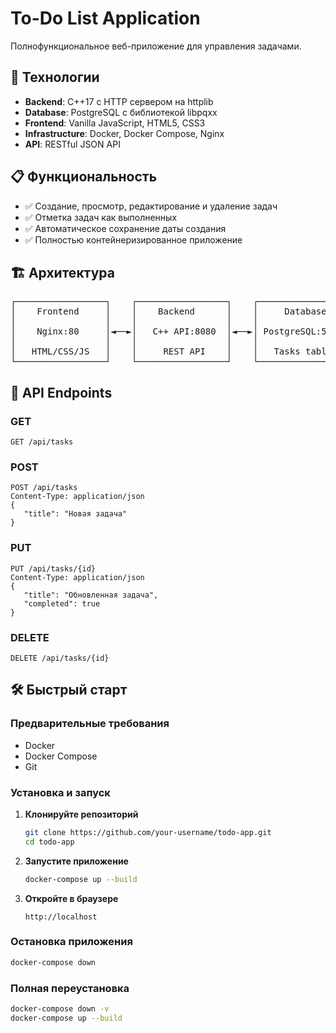 # To-Do List Application

Полнофункциональное веб-приложение для управления задачами.

## 🚀 Технологии

- **Backend**: C++17 с HTTP сервером на httplib
- **Database**: PostgreSQL с библиотекой libpqxx
- **Frontend**: Vanilla JavaScript, HTML5, CSS3
- **Infrastructure**: Docker, Docker Compose, Nginx
- **API**: RESTful JSON API

## 📋 Функциональность

- ✅ Создание, просмотр, редактирование и удаление задач
- ✅ Отметка задач как выполненных
- ✅ Автоматическое сохранение даты создания
- ✅ Полностью контейнеризированное приложение

## 🏗️ Архитектура
<pre>
┌─────────────────┐    ┌─────────────────┐    ┌─────────────────┐
│    Frontend     │    │    Backend      │    │     Database    │
│                 │    │                 │    │                 │
│    Nginx:80     │◄──►│   C++ API:8080  │◄──►│ PostgreSQL:5432 │
│                 │    │                 │    │                 │
│   HTML/CSS/JS   │    │     REST API    │    │   Tasks table   │
└─────────────────┘    └─────────────────┘    └─────────────────┘
</pre>


## 📡 API Endpoints

### GET
   ```http
   GET /api/tasks
  ```
### POST
   ```http
   POST /api/tasks
   Content-Type: application/json
   {
      "title": "Новая задача"
   }
   ```
### PUT
   ```http
   PUT /api/tasks/{id}
   Content-Type: application/json
   {
      "title": "Обновленная задача",
      "completed": true
   }
   ```
### DELETE
   ```http
   DELETE /api/tasks/{id}
   ```


## 🛠️ Быстрый старт

### Предварительные требования

- Docker
- Docker Compose
- Git

### Установка и запуск

1. **Клонируйте репозиторий**
   ```bash
   git clone https://github.com/your-username/todo-app.git
   cd todo-app
    ```
3. **Запустите приложение**
   ```bash
   docker-compose up --build
    ```
5. **Откройте в браузере**
   ```text
   http://localhost
    ```
### Остановка приложения
   ```bash
   docker-compose down
   ```
### Полная переустановка
   ```bash
   docker-compose down -v
   docker-compose up --build
   ```
